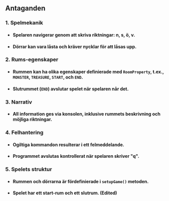 ## Antaganden
### 1. Spelmekanik
   * #### Spelaren navigerar genom att skriva riktningar: n, s, ö, v.
   * #### Dörrar kan vara låsta och kräver nycklar för att låsas upp.
### 2. Rums-egenskaper
   * #### Rummen kan ha olika egenskaper definierade med `RoomProperty`, t.ex., `MONSTER`, `TREASURE`, `START`, och `END`.
   * #### Slutrummet (`END`) avslutar spelet när spelaren når det.
### 3. Narrativ
   * #### All information ges via konsolen, inklusive rummets beskrivning och möjliga riktningar.
### 4. Felhantering
   * #### Ogiltiga kommandon resulterar i ett felmeddelande.
   * #### Programmet avslutas kontrollerat när spelaren skriver "q".
### 5. Spelets struktur
   * #### Rummen och dörrarna är fördefinierade i `setupGame()` metoden.
   * #### Spelet har ett start-rum och ett slutrum. (Edited)